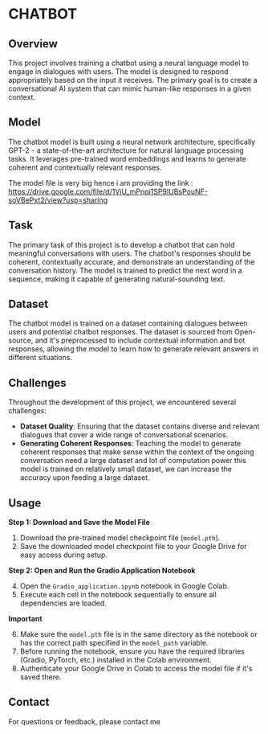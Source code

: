 # CHATBOT

## Overview
This project involves training a chatbot using a neural language model to engage in dialogues with users. The model is designed to respond appropriately based on the input it receives. The primary goal is to create a conversational AI system that can mimic human-like responses in a given context.

## Model
The chatbot model is built using a neural network architecture, specifically GPT-2 - a state-of-the-art architecture for natural language processing tasks. It leverages pre-trained word embeddings and learns to generate coherent and contextually relevant responses.

The model file is very big hence i am providing the link : https://drive.google.com/file/d/1ViU_mPnqi1SP9IUBsPouNF-soVBePxt2/view?usp=sharing

## Task
The primary task of this project is to develop a chatbot that can hold meaningful conversations with users. The chatbot's responses should be coherent, contextually accurate, and demonstrate an understanding of the conversation history. The model is trained to predict the next word in a sequence, making it capable of generating natural-sounding text.

## Dataset
The chatbot model is trained on a dataset containing dialogues between users and potential chatbot responses. The dataset is sourced from Open-source, and it's preprocessed to include contextual information and bot responses, allowing the model to learn how to generate relevant answers in different situations.

## Challenges
Throughout the development of this project, we encountered several challenges:
- **Dataset Quality**: Ensuring that the dataset contains diverse and relevant dialogues that cover a wide range of conversational scenarios.
- **Generating Coherent Responses**: Teaching the model to generate coherent responses that make sense within the context of the ongoing conversation need a large dataset and lot of computation power this model is trained on relatively small dataset, we can increase the accuracy upon feeding a large dataset.

## Usage
**Step 1: Download and Save the Model File**
1.  Download the pre-trained model checkpoint file (`model.pth`).
2.  Save the downloaded model checkpoint file to your Google Drive for easy access during setup.

**Step 2: Open and Run the Gradio Application Notebook**

4.  Open the `Gradio_application.ipynb` notebook in Google Colab.
5.  Execute each cell in the notebook sequentially to ensure all dependencies are loaded.

**Important**

6. Make sure the `model.pth` file is in the same directory as the notebook or has the correct path specified in the `model_path` variable.
7. Before running the notebook, ensure you have the required libraries (Gradio, PyTorch, etc.) installed in the Colab environment.
8. Authenticate your Google Drive in Colab to access the model file if it's saved there.


## Contact
For questions or feedback, please contact me
